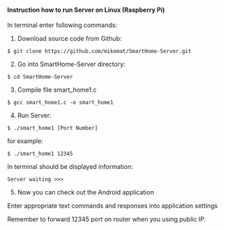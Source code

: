 #### Instruction how to run Server on Linux (Raspberry Pi)

In terminal enter following commands:

1. Download source code from Github:

 `$ git clone https://github.com/mikemat/SmartHome-Server.git`

2.  Go into SmartHome-Server directory:

 `$ cd SmartHome-Server`

3. Compile file smart_home1.c 

  `$ gcc smart_home1.c -o smart_home1`

4. Run Server:

 `$ ./smart_home1 [Port Number]`
 
 for example:
 
 `$ ./smart_home1 12345`

 In terminal should be displayed information:

 `Server waiting >>>`

5. Now you can check out the Android application

 Enter appropriate text commands and responses into application settings



Remember to forward 12345 port on router when you using public IP.

